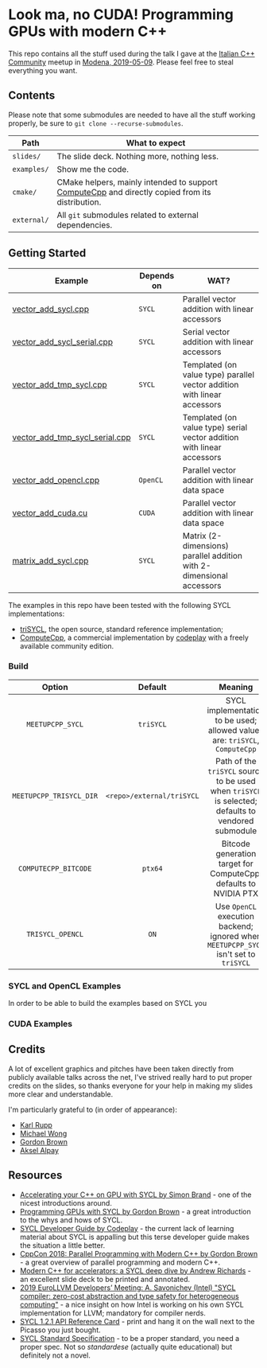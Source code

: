 # Look ma, no CUDA! Programming GPUs with modern C++

This repo contains all the stuff used during the talk I gave at the
[Italian C++ Community](https://www.italiancpp.org/) meetup in 
[Modena, 2019-05-09](https://www.italiancpp.org/event/meetup-maggio2019/).
Please feel free to steal everything you want.

## Contents

Please note that some submodules are needed to have all the stuff working properly, be
sure to `git clone --recurse-submodules`.

| Path        | What to expect |
| ----------- | ------------------------------------------- |
| `slides/`   | The slide deck. Nothing more, nothing less. |
| `examples/` | Show me the code. |
| `cmake/`    | CMake helpers, mainly intended to support [ComputeCpp](https://www.codeplay.com/products/computesuite/computecpp) and directly copied from its distribution. |
| `external/` | All `git` submodules related to external dependencies. |

## Getting Started

| Example | Depends on | WAT? |
| ------- | ---------- | ---- |
| [vector_add_sycl.cpp](examples/vector_add_sycl.cpp) | `SYCL` | Parallel vector addition with linear accessors |
| [vector_add_sycl_serial.cpp](examples/vector_add_sycl_serial.cpp) | `SYCL` | Serial vector addition with linear accessors | 
| [vector_add_tmp_sycl.cpp](examples/vector_add_tmp_sycl.cpp) | `SYCL` | Templated (on value type) parallel vector addition with linear accessors |
| [vector_add_tmp_sycl_serial.cpp](examples/vector_add_tmp_sycl_serial.cpp)| `SYCL` | Templated (on value type) serial vector addition with linear accessors |
| [vector_add_opencl.cpp](examples/vector_add_opencl.cpp)| `OpenCL` | Parallel vector addition with linear data space |
| [vector_add_cuda.cu](examples/vector_add_cuda.cu) | `CUDA` | Parallel vector addition with linear data space |
| [matrix_add_sycl.cpp](examples/matrix_add_sycl.cpp)| `SYCL` | Matrix (2-dimensions) parallel addition with 2-dimensional accessors |

The examples in this repo have been tested with the following SYCL implementations:

 * [triSYCL](https://github.com/triSYCL/triSYCL), the open source, standard reference implementation;
 * [ComputeCpp](https://www.codeplay.com/products/computesuite/computecpp), a commercial implementation by [codeplay](https://www.codeplay.com/) with a freely available community edition.

### Build

|          Option         |          Default          |                                        Meaning                                                     |
|:-----------------------:|:-------------------------:|:--------------------------------------------------------------------------------------------------:|
| `MEETUPCPP_SYCL`        | `triSYCL`                 | SYCL implementation to be used; allowed values are: `triSYCL`, `ComputeCpp`                        |
| `MEETUPCPP_TRISYCL_DIR` | `<repo>/external/triSYCL` | Path of the `triSYCL` source to be used when `triSYCL` is selected; defaults to vendored submodule |
| `COMPUTECPP_BITCODE`    | `ptx64`                   | Bitcode generation target for ComputeCpp; defaults to NVIDIA PTX                                   |
| `TRISYCL_OPENCL`        | `ON`                      | Use `OpenCL` execution backend; ignored when `MEETUPCPP_SYCL` isn't set to `triSYCL`               |

### SYCL and OpenCL Examples

In order to be able to build the examples based on SYCL you

### CUDA Examples

## Credits

A lot of excellent graphics and pitches have been taken directly from publicly available
talks across the net, I've strived really hard to put proper credits on the slides,
so thanks everyone for your help in making my slides more clear and understandable.

I'm particularly grateful to (in order of appearance):

* [Karl Rupp](https://www.karlrupp.net/)
* [Michael Wong](https://wongmichael.com/about/)
* [Gordon Brown](http://www.aerialmantis.co.uk/)
* [Aksel Alpay](https://github.com/illuhad)

## Resources

* [Accelerating your C++ on GPU with SYCL by Simon Brand](https://blog.tartanllama.xyz/sycl/) - one of the nicest introductions around.
* [Programming GPUs with SYCL by Gordon Brown](http://cppedinburgh.uk/slides/201607-sycl.pdf) - a great introduction to the whys and hows of SYCL.
* [SYCL Developer Guide by Codeplay](https://developer.codeplay.com/products/computecpp/ce/guides/sycl-guide?) - the current lack of learning material about SYCL is appalling but this terse developer guide makes the situation a little better.
* [CppCon 2018: Parallel Programming with Modern C++ by Gordon Brown](https://github.com/AerialMantis/cppcon2018-parallelism-class) - a great overview of parallel programming and modern C++.
* [Modern C++ for accelerators: a SYCL deep dive by Andrew Richards](https://www.khronos.org/assets/uploads/developers/library/2018-evs/EVS2018_09_Modern_Cpp_for_accelerators_andrew.pdf) - an excellent slide deck to be printed and annotated.
* [2019 EuroLLVM Developers’ Meeting: A. Savonichev (Intel) "SYCL compiler: zero-cost abstraction and type safety for heterogeneous computing"](https://youtu.be/rfg19iODkhI) - a nice insight on how Intel is working on his own SYCL implementation for LLVM; mandatory for compiler nerds.
* [SYCL 1.2.1 API Reference Card](https://www.khronos.org/files/sycl/sycl-12-reference-card.pdf) - print and hang it on the wall next to the Picasso you just bought.
* [SYCL Standard Specification](https://www.khronos.org/registry/SYCL/) - to be a proper standard, you need a proper spec. Not so *standardese* (actually quite educational) but definitely not a novel.
